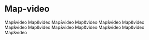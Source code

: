 # Map-video
Map&amp;video Map&amp;video Map&amp;video Map&amp;video Map&amp;video Map&amp;video Map&amp;video Map&amp;video Map&amp;video Map&amp;video Map&amp;video Map&amp;video Map&amp;video 
